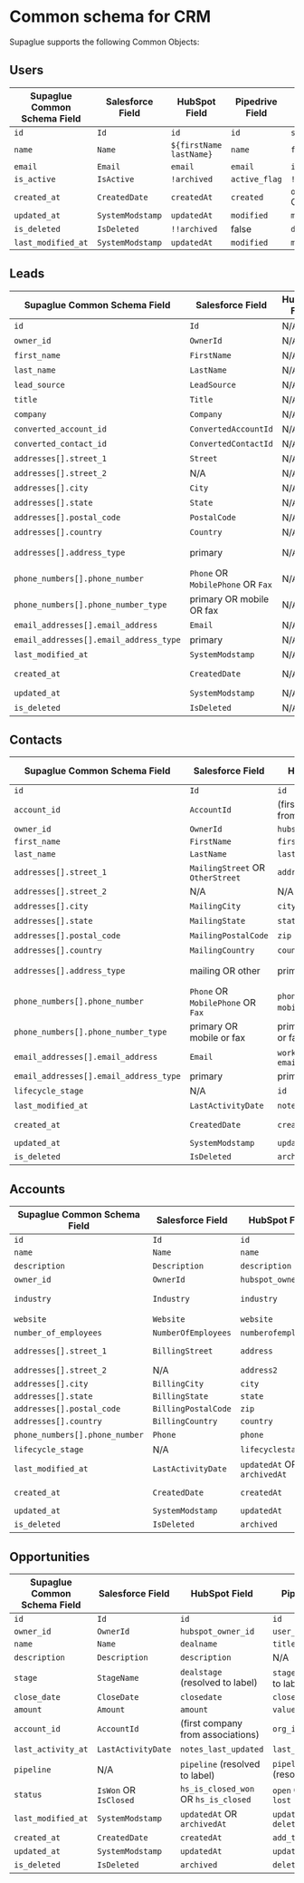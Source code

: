 # Common schema for CRM

Supaglue supports the following Common Objects:

## Users

| Supaglue Common Schema Field | Salesforce Field | HubSpot Field           | Pipedrive Field | MS Dynamics 365 Sales Field         |
| ---------------------------- | ---------------- | ----------------------- | --------------- | ----------------------------------- |
| `id`                         | `Id`             | `id`                    | `id`            | `systemuserid`                      |
| `name`                       | `Name`           | `${firstName lastName}` | `name`          | `fullname`                          |
| `email`                      | `Email`          | `email`                 | `email`         | `internalemailaddress`              |
| `is_active`                  | `IsActive`       | `!archived`             | `active_flag`   | `!isdisabled`                       |
| `created_at`                 | `CreatedDate`    | `createdAt`             | `created`       | `overridencreatedon` OR `createdon` |
| `updated_at`                 | `SystemModstamp` | `updatedAt`             | `modified`      | `modifiedon`                        |
| `is_deleted`                 | `IsDeleted`      | `!!archived`            | false           | `deletedstate`                      |
| `last_modified_at`           | `SystemModstamp` | `updatedAt`             | `modified`      | `modifiedon`                        |

## Leads

| Supaglue Common Schema Field           | Salesforce Field                  | HubSpot Field | Pipedrive Field   | MS Dynamics 365 Sales Field             |
| -------------------------------------- | --------------------------------- | ------------- | ----------------- | --------------------------------------- |
| `id`                                   | `Id`                              | N/A           | `id`              | `leadid`                                |
| `owner_id`                             | `OwnerId`                         | N/A           | `owner_id`        | `_ownerid_value`                        |
| `first_name`                           | `FirstName`                       | N/A           | N/A               | `firstname`                             |
| `last_name`                            | `LastName`                        | N/A           | N/A               | `lastname`                              |
| `lead_source`                          | `LeadSource`                      | N/A           | `source_name`     | N/A                                     |
| `title`                                | `Title`                           | N/A           | `title`           | `jobtitle`                              |
| `company`                              | `Company`                         | N/A           | N/A               | `companyname`                           |
| `converted_account_id`                 | `ConvertedAccountId`              | N/A           | `organization_id` | `_accountid_value`                      |
| `converted_contact_id`                 | `ConvertedContactId`              | N/A           | `person_id`       | `_contactid_value`                      |
| `addresses[].street_1`                 | `Street`                          | N/A           | N/A               | `address{1,2,3}_line1`                  |
| `addresses[].street_2`                 | N/A                               | N/A           | N/A               | `address{1,2,3}_line2`                  |
| `addresses[].city`                     | `City`                            | N/A           | N/A               | `address{1,2,3}_city`                   |
| `addresses[].state`                    | `State`                           | N/A           | N/A               | `address{1,2,3}_stateorprovince`        |
| `addresses[].postal_code`              | `PostalCode`                      | N/A           | N/A               | `address{1,2,3}_postalcode`             |
| `addresses[].country`                  | `Country`                         | N/A           | N/A               | `address{1,2,3}_country`                |
| `addresses[].address_type`             | primary                           | N/A           | N/A               | primary OR billing OR shipping OR other |
| `phone_numbers[].phone_number`         | `Phone` OR `MobilePhone` OR `Fax` | N/A           | N/A               | `telephone{1,2,3}`                      |
| `phone_numbers[].phone_number_type`    | primary OR mobile OR fax          | N/A           | N/A               | primary OR other                        |
| `email_addresses[].email_address`      | `Email`                           | N/A           | N/A               | `emailaddress{1,2,3}`                   |
| `email_addresses[].email_address_type` | primary                           | N/A           | N/A               | primary OR other                        |
| `last_modified_at`                     | `SystemModstamp`                  | N/A           | N/A               | `modifiedon`                            |
| `created_at`                           | `CreatedDate`                     | N/A           | `update_time`     | `overridencreatedon` OR `createdon`     |
| `updated_at`                           | `SystemModstamp`                  | N/A           | `update_time`     | `modifiedon`                            |
| `is_deleted`                           | `IsDeleted`                       | N/A           | `is_archived`     | false                                   |

## Contacts

| Supaglue Common Schema Field           | Salesforce Field                  | HubSpot Field                     | Pipedrive Field                | MS Dynamics 365 Sales Field             |
| -------------------------------------- | --------------------------------- | --------------------------------- | ------------------------------ | --------------------------------------- |
| `id`                                   | `Id`                              | `id`                              | `id`                           | `contactid`                             |
| `account_id`                           | `AccountId`                       | (first company from associations) | `org_id?.value`                | `_parentcustomerid_value`               |
| `owner_id`                             | `OwnerId`                         | `hubspot_owner_id`                | `owner_id?.id`                 | `_ownerid_value`                        |
| `first_name`                           | `FirstName`                       | `firstname`                       | `first_name`                   | `firstname`                             |
| `last_name`                            | `LastName`                        | `lastname`                        | `last_name`                    | `lastname`                              |
| `addresses[].street_1`                 | `MailingStreet` OR `OtherStreet`  | `address`                         | N/A                            | `address{1,2}_line1`                    |
| `addresses[].street_2`                 | N/A                               | N/A                               | N/A                            | `address{1,2}_line2`                    |
| `addresses[].city`                     | `MailingCity`                     | `city`                            | N/A                            | `address{1,2}_city`                     |
| `addresses[].state`                    | `MailingState`                    | `state`                           | N/A                            | `address{1,2}_stateorprovince`          |
| `addresses[].postal_code`              | `MailingPostalCode`               | `zip`                             | N/A                            | `address{1,2}_postalcode`               |
| `addresses[].country`                  | `MailingCountry`                  | `country`                         | N/A                            | `address{1,2}_country`                  |
| `addresses[].address_type`             | mailing OR other                  | primary                           | N/A                            | primary OR shipping OR billing OR other |
| `phone_numbers[].phone_number`         | `Phone` OR `MobilePhone` OR `Fax` | `phone` OR `mobilephone` Or `fax` | `phoneNumbers[].phoneNumber`   | `telephone{1,2,3}`                      |
| `phone_numbers[].phone_number_type`    | primary OR mobile or fax          | primary OR mobile or fax          | mobile OR primary OR fax       | primary OR other                        |
| `email_addresses[].email_address`      | `Email`                           | `work_email` OR `email`           | `emailAddress`                 | `emailaddress{1,2}`                     |
| `email_addresses[].email_address_type` | primary                           | primary OR work                   | primary OR work                | primary OR other                        |
| `lifecycle_stage`                      | N/A                               | `id`                              | N/A                            | N/A                                     |
| `last_modified_at`                     | `LastActivityDate`                | `notes_last_updated`              | `delete_time` OR `update_time` | `modifiedon`                            |
| `created_at`                           | `CreatedDate`                     | `createdAt`                       | `add_time`                     | `overridencreatedon` OR `createdon`     |
| `updated_at`                           | `SystemModstamp`                  | `updatedAt`                       | `update_time`                  | `modifiedon`                            |
| `is_deleted`                           | `IsDeleted`                       | `archived`                        | `delete_time`                  | false                                   |

## Accounts

| Supaglue Common Schema Field   | Salesforce Field    | HubSpot Field               | Pipedrive Field                           | MS Dynamics 365 Sales Field         |
| ------------------------------ | ------------------- | --------------------------- | ----------------------------------------- | ----------------------------------- |
| `id`                           | `Id`                | `id`                        | `id`                                      | `accountid`                         |
| `name`                         | `Name`              | `name`                      | `name`                                    | `name`                              |
| `description`                  | `Description`       | `description`               | N/A                                       | `description`                       |
| `owner_id`                     | `OwnerId`           | `hubspot_owner_id`          | `owner_id?.id`                            | `_ownerid_value`                    |
| `industry`                     | `Industry`          | `industry`                  | N/A                                       | `industrycode` (resolved to label)  |
| `website`                      | `Website`           | `website`                   | N/A                                       | `websiteurl`                        |
| `number_of_employees`          | `NumberOfEmployees` | `numberofemployees`         | `people_count`                            | `numberofemployees`                 |
| `addresses[].street_1`         | `BillingStreet`     | `address`                   | `address_street_number` OR `adress_route` | `address{1,2}_line1`                |
| `addresses[].street_2`         | N/A                 | `address2`                  | `address_subpremise`                      | `address{1,2}_line2`                |
| `addresses[].city`             | `BillingCity`       | `city`                      | `address_locality`                        | `address{1,2}_city`                 |
| `addresses[].state`            | `BillingState`      | `state`                     | `address_admin_area_level_1`              | `address{1,2}_stateorprovince`      |
| `addresses[].postal_code`      | `BillingPostalCode` | `zip`                       | `address_postal_code`                     | `address{1,2}_postalcode`           |
| `addresses[].country`          | `BillingCountry`    | `country`                   | `address_country`                         | `address{1,2}_country`              |
| `phone_numbers[].phone_number` | `Phone`             | `phone`                     | N/A                                       | `telephone{1,2,3}`                  |
| `lifecycle_stage`              | N/A                 | `lifecyclestage`            | N/A                                       | N/A                                 |
| `last_modified_at`             | `LastActivityDate`  | `updatedAt` OR `archivedAt` | `update_time` OR `delete_time`            | `modifiedon`                        |
| `created_at`                   | `CreatedDate`       | `createdAt`                 | `add_time`                                | `overridencreatedon` OR `createdon` |
| `updated_at`                   | `SystemModstamp`    | `updatedAt`                 | `update_time`                             | `modifiedon`                        |
| `is_deleted`                   | `IsDeleted`         | `archived`                  | `delete_time`                             | false                               |

## Opportunities

| Supaglue Common Schema Field | Salesforce Field      | HubSpot Field                        | Pipedrive Field                   | MS Dynamics 365 Sales Field                                                    |
| ---------------------------- | --------------------- | ------------------------------------ | --------------------------------- | ------------------------------------------------------------------------------ |
| `id`                         | `Id`                  | `id`                                 | `id`                              | `opportunityid`                                                                |
| `owner_id`                   | `OwnerId`             | `hubspot_owner_id`                   | `user_id?.id`                     | `_ownerid_value`                                                               |
| `name`                       | `Name`                | `dealname`                           | `title`                           | `name`                                                                         |
| `description`                | `Description`         | `description`                        | N/A                               | `description`                                                                  |
| `stage`                      | `StageName`           | `dealstage` (resolved to label)      | `stage_id` (resolved to label)    | `stageid_processstage@odata.nextLink` (resolved to label)                      |
| `close_date`                 | `CloseDate`           | `closedate`                          | `close_time`                      | `actualclosedate`                                                              |
| `amount`                     | `Amount`              | `amount`                             | `value`                           | `actualvalue`                                                                  |
| `account_id`                 | `AccountId`           | (first company from associations)    | `org_id?.value`                   | `_parentaccountid_value`                                                       |
| `last_activity_at`           | `LastActivityDate`    | `notes_last_updated`                 | `last_activity_date`              | N/A                                                                            |
| `pipeline`                   | N/A                   | `pipeline` (resolved to label)       | `pipeline_id` (resolved to label) | `opportunity_leadtoopportunitysalesprocess@odata.nextLink` (resolved to label) |
| `status`                     | `IsWon` OR `IsClosed` | `hs_is_closed_won` OR `hs_is_closed` | `open` OR `won` Or `lost`         | `statuscode`                                                                   |
| `last_modified_at`           | `SystemModstamp`      | `updatedAt` OR `archivedAt`          | `update_time` OR `delete_time`    | `modifiedon`                                                                   |
| `created_at`                 | `CreatedDate`         | `createdAt`                          | `add_time`                        | `overridencreatedon` OR `createdon`                                            |
| `updated_at`                 | `SystemModstamp`      | `updatedAt`                          | `update_time`                     | `modifiedon`                                                                   |
| `is_deleted`                 | `IsDeleted`           | `archived`                           | `deleted`                         | false                                                                          |
